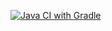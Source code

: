 [![Java CI with Gradle](https://github.com/BloodyOrgy/dzApi2/actions/workflows/main.yml/badge.svg)](https://github.com/BloodyOrgy/dzApi2/actions/workflows/main.yml)